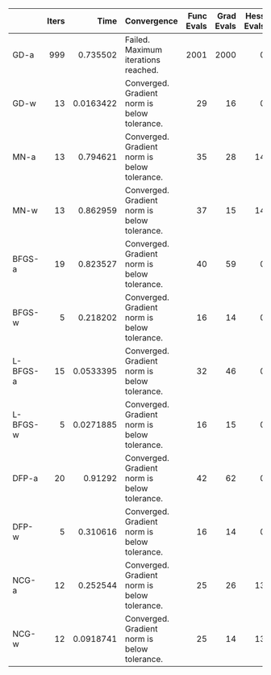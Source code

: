 |          |   Iters |      Time | Convergence                                  |   Func Evals |   Grad Evals |   Hess Evals |
|:---------|--------:|----------:|:---------------------------------------------|-------------:|-------------:|-------------:|
| GD-a     |     999 | 0.735502  | Failed. Maximum iterations reached.          |         2001 |         2000 |            0 |
| GD-w     |      13 | 0.0163422 | Converged. Gradient norm is below tolerance. |           29 |           16 |            0 |
| MN-a     |      13 | 0.794621  | Converged. Gradient norm is below tolerance. |           35 |           28 |           14 |
| MN-w     |      13 | 0.862959  | Converged. Gradient norm is below tolerance. |           37 |           15 |           14 |
| BFGS-a   |      19 | 0.823527  | Converged. Gradient norm is below tolerance. |           40 |           59 |            0 |
| BFGS-w   |       5 | 0.218202  | Converged. Gradient norm is below tolerance. |           16 |           14 |            0 |
| L-BFGS-a |      15 | 0.0533395 | Converged. Gradient norm is below tolerance. |           32 |           46 |            0 |
| L-BFGS-w |       5 | 0.0271885 | Converged. Gradient norm is below tolerance. |           16 |           15 |            0 |
| DFP-a    |      20 | 0.91292   | Converged. Gradient norm is below tolerance. |           42 |           62 |            0 |
| DFP-w    |       5 | 0.310616  | Converged. Gradient norm is below tolerance. |           16 |           14 |            0 |
| NCG-a    |      12 | 0.252544  | Converged. Gradient norm is below tolerance. |           25 |           26 |           13 |
| NCG-w    |      12 | 0.0918741 | Converged. Gradient norm is below tolerance. |           25 |           14 |           13 |